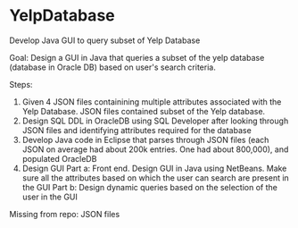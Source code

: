 # YelpDatabase
Develop Java GUI to query subset of Yelp Database

Goal: Design a GUI in Java that queries a subset of the yelp database (database in Oracle DB) based on user's search criteria.

Steps:
1) Given 4 JSON files containining multiple attributes associated with the Yelp Database. JSON files contained subset of the Yelp database. 
2) Design SQL DDL in OracleDB using SQL Developer after looking through JSON files and identifying attributes required for the database
3) Develop Java code in Eclipse that parses through JSON files (each JSON on average had about 200k entries. One had about 800,000), and
  populated OracleDB
4) Design GUI
   Part a: Front end. Design GUI in Java using NetBeans. Make sure all the attributes based on which the user can search are present in the GUI
   Part b: Design dynamic queries based on the selection of the user in the GUI

Missing from repo: JSON files

